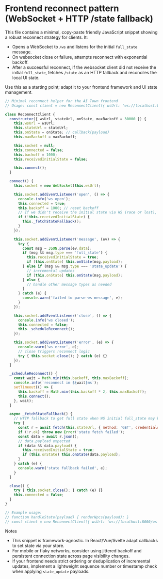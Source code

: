 # Frontend reconnect pattern (WebSocket + HTTP /state fallback)

This file contains a minimal, copy-paste friendly JavaScript snippet showing a robust reconnect strategy for clients. It: 

- Opens a WebSocket to `/ws` and listens for the initial `full_state` message.
- On websocket close or failure, attempts reconnect with exponential backoff.
- After a successful reconnect, if the websocket client did not receive the initial `full_state`, fetches `/state` as an HTTP fallback and reconciles the local UI state.

Use this as a starting point; adapt it to your frontend framework and UI state management.

```javascript
// Minimal reconnect helper for the AI Town frontend
// Usage: const client = new ReconnectClient({ wsUrl: 'ws://localhost:8000/ws', stateUrl: '/state', onState: handleState });

class ReconnectClient {
  constructor({ wsUrl, stateUrl, onState, maxBackoff = 30000 }) {
    this.wsUrl = wsUrl;
    this.stateUrl = stateUrl;
    this.onState = onState; // callback(payload)
    this.maxBackoff = maxBackoff;

    this.socket = null;
    this.connected = false;
    this.backoff = 1000;
    this.receivedInitialState = false;

    this.connect();
  }

  connect() {
    this.socket = new WebSocket(this.wsUrl);

    this.socket.addEventListener('open', () => {
      console.info('ws open');
      this.connected = true;
      this.backoff = 1000; // reset backoff
      // If we didn't receive the initial state via WS (race or lost), fall back to HTTP get
      if (!this.receivedInitialState) {
        this._fetchStateFallback();
      }
    });

    this.socket.addEventListener('message', (ev) => {
      try {
        const msg = JSON.parse(ev.data);
        if (msg && msg.type === 'full_state') {
          this.receivedInitialState = true;
          if (this.onState) this.onState(msg.payload);
        } else if (msg && msg.type === 'state_update') {
          // incremental updates
          if (this.onState) this.onState(msg.payload);
        } else {
          // handle other message types as needed
        }
      } catch (e) {
        console.warn('failed to parse ws message', e);
      }
    });

    this.socket.addEventListener('close', () => {
      console.info('ws closed');
      this.connected = false;
      this._scheduleReconnect();
    });

    this.socket.addEventListener('error', (e) => {
      console.warn('ws error', e);
      // close triggers reconnect logic
      try { this.socket.close(); } catch (e) {}
    });
  }

  _scheduleReconnect() {
    const wait = Math.min(this.backoff, this.maxBackoff);
    console.info(`reconnect in ${wait}ms`);
    setTimeout(() => {
      this.backoff = Math.min(this.backoff * 2, this.maxBackoff);
      this.connect();
    }, wait);
  }

  async _fetchStateFallback() {
    // HTTP fallback to get full state when WS initial full_state may have been missed
    try {
      const r = await fetch(this.stateUrl, { method: 'GET', credentials: 'same-origin' });
      if (!r.ok) throw new Error('state fetch failed');
      const data = await r.json();
      // data.payload expected
      if (data && data.payload) {
        this.receivedInitialState = true;
        if (this.onState) this.onState(data.payload);
      }
    } catch (e) {
      console.warn('state fallback failed', e);
    }
  }

  close() {
    try { this.socket.close(); } catch (e) {}
    this.connected = false;
  }
}

// Example usage:
// function handleState(payload) { renderNpcs(payload); }
// const client = new ReconnectClient({ wsUrl: 'ws://localhost:8000/ws', stateUrl: '/state', onState: handleState });
```

Notes
- This snippet is framework-agnostic. In React/Vue/Svelte adapt callbacks to set state via your store.
- For mobile or flaky networks, consider using jittered backoff and persistent connection state across page visibility changes.
- If your frontend needs strict ordering or deduplication of incremental updates, implement a lightweight sequence number or timestamp check when applying `state_update` payloads.
